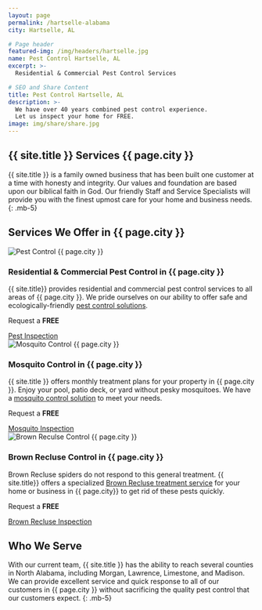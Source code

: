 ```yaml
---
layout: page
permalink: /hartselle-alabama
city: Hartselle, AL

# Page header
featured-img: /img/headers/hartselle.jpg
name: Pest Control Hartselle, AL
excerpt: >-
  Residential & Commercial Pest Control Services

# SEO and Share Content
title: Pest Control Hartselle, AL
description: >-
  We have over 40 years combined pest control experience.
  Let us inspect your home for FREE.
image: img/share/share.jpg
---
```


## {{ site.title }} Services {{ page.city }}
{{ site.title }} is a family owned business that has been built one customer at a time with honesty and integrity. Our values and foundation are based upon our biblical faith in God. Our friendly Staff and Service Specialists will provide you with the finest upmost care for your home and business needs.
{: .mb-5}

## Services We Offer in {{ page.city }}

<div class="card-deck mb-5">
  <div class="card">
    <img class="card-img-top" src="{{ "/img/post/pest-control.jpg" | relative_url }}" alt="Pest Control {{ page.city }}">
    <div class="card-body">
      <h3 class="card-title">Residential &amp; Commercial Pest Control in {{ page.city }}</h3>
      <p class="card-text">{{ site.title}} provides residential and commercial pest control services to all areas of {{ page.city }}. We pride ourselves on our ability to offer safe and ecologically-friendly <a href="/services/residential-commercial-pest-control">pest control solutions</a>.</p>
      <p class="mb-0">Request a <strong>FREE</strong></p>
      <a href="/request-inspection" class="btn btn-success">Pest Inspection</a>
    </div>
  </div>

  <div class="card">
    <img class="card-img-top" src="{{ "/img/post/mosquito-control.jpg" | relative_url }}" alt="Mosquito Control {{ page.city }}">
    <div class="card-body">
      <h3 class="card-title">Mosquito Control in {{ page.city }}</h3>
      <p class="card-text">{{ site.title }} offers monthly treatment plans for your property in {{ page.city }}. Enjoy your pool, patio deck, or yard without pesky mosquitoes. We have a <a href="/services/mosquito-control">mosquito control solution</a> to meet your needs.</p>
      <p class="mb-0">Request a <strong>FREE</strong></p>
      <a href="/request-inspection" class="btn btn-success">Mosquito Inspection</a>
    </div>
  </div>
  
  <div class="card">
    <img class="card-img-top" src="{{ "/img/post/brown-recluse-control.jpg" | relative_url }}"  alt="Brown Reculse Control {{ page.city }}">
    <div class="card-body">
      <h3 class="card-title">Brown Recluse Control in {{ page.city }}</h3>
      <p class="card-text">Brown Recluse spiders do not respond to this general treatment. {{ site.title}} offers a specialized <a href="/services/brown-recluse-control">Brown Recluse treatment service</a> for your home or business in {{ page.city}} to get rid of these pests quickly.</p>
      <p class="mb-0">Request a <strong>FREE</strong></p>
      <a href="/request-inspection" class="btn btn-success">Brown Recluse Inspection</a>
    </div>
  </div>
</div>

## Who We Serve
With our current team, {{ site.title }} has the ability to reach several counties in North Alabama, including Morgan, Lawrence, Limestone, and Madison. We can provide excellent service and quick response to all of our customers in {{ page.city }} without sacrificing the quality pest control that our customers expect.
{: .mb-5}
